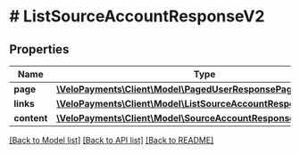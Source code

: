 # # ListSourceAccountResponseV2

## Properties

Name | Type | Description | Notes
------------ | ------------- | ------------- | -------------
**page** | [**\VeloPayments\Client\Model\PagedUserResponsePage**](PagedUserResponsePage.md) |  | [optional] 
**links** | [**\VeloPayments\Client\Model\ListSourceAccountResponseV2Links[]**](ListSourceAccountResponseV2Links.md) |  | [optional] 
**content** | [**\VeloPayments\Client\Model\SourceAccountResponseV2[]**](SourceAccountResponseV2.md) |  | [optional] 

[[Back to Model list]](../../README.md#documentation-for-models) [[Back to API list]](../../README.md#documentation-for-api-endpoints) [[Back to README]](../../README.md)


